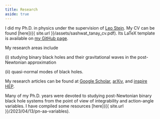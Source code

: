 ```yaml
---
title: Research
aside: true
---
```




I did my Ph.D. in physics under the supervision of [Leo Stein](https://duetosymmetry.com/).
My CV can be found [here]({{ site.url }}/assets/sashwat_tanay_cv.pdf).
Its LaTeX template is available on [my GitHub page](https://github.com/sashwattanay/Curriculum-Vitae).




My research areas include

(i) studying binary black holes and their gravitational waves in the post-Newtonian approximation

(ii) quasi-normal modes of black holes.


My research articles can be found at 
[Google Scholar](https://scholar.google.com/citations?user=EiZB2pgAAAAJ&hl=en),
 [arXiv](https://arxiv.org/search/gr-qc?searchtype=author&query=Tanay%2C+S), and
 [inspire HEP](https://inspirehep.net/authors/1947311). 


Many of my Ph.D. years were devoted to studying post-Newtonian
binary black hole systems from the point of view of integrability and
action-angle variables. I have compiled some resources 
[here]({{ site.url }}/2023/04/13/pn-aa-variables).
